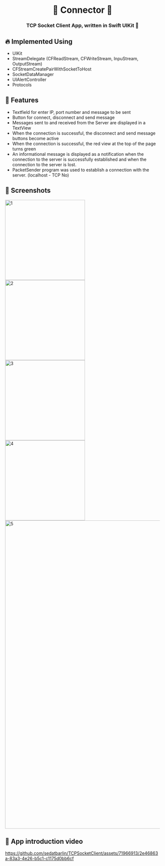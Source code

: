 <h1 align="center"> 🔑 Connector 🔑 </h1>
<h3 align="center"> TCP Socket Client App, written in Swift UIKit 🎈 <h3>

## :fire: Implemented Using
  
- UIKit
- StreamDelegate (CFReadStream, CFWriteStream, InpuStream, OutputStream)
- CFStreamCreatePairWithSocketToHost
- SocketDataManager
- UIAlertController
- Protocols
  
## :rocket: Features

- Textfield for enter IP, port number and message to be sent
- Button for connect, disconnect and send message
- Messages sent to and received from the Server are displayed in a TextView
- When the connection is successful, the disconnect and send message buttons become active
- When the connection is successful, the red view at the top of the page turns green
- An informational message is displayed as a notification when the connection to the server is successfully established and when the connection to the server is lost.
- PacketSender program was used to establish a connection with the server. (localhost - TCP No)
  
## 📸 Screenshots

<img width="260" alt="1" src="https://github.com/sedatbarlin/TCPSocketClient/assets/71966913/93ed7003-204d-4abf-9b65-811c8d6b39b9">
<img width="260" alt="2" src="https://github.com/sedatbarlin/TCPSocketClient/assets/71966913/aea54730-7de8-4b0b-8d1e-b879b9997453">
<img width="260" alt="3" src="https://github.com/sedatbarlin/TCPSocketClient/assets/71966913/abe0727e-cf99-4c71-afb7-7e5c634e0a98">
<img width="260" alt="4" src="https://github.com/sedatbarlin/TCPSocketClient/assets/71966913/4f3477f4-6e16-4220-a640-a72612ffdd65">
<img width="1000" alt="5" src="https://github.com/sedatbarlin/TCPSocketClient/assets/71966913/524ca670-bf08-4712-8736-f379071732f0">
  
## 🎥 App introduction video

https://github.com/sedatbarlin/TCPSocketClient/assets/71966913/2e46863a-83a3-4e26-b5c1-c1175d0bb6cf
